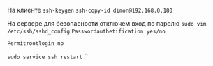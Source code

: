 На клиенте
`ssh-keygen`
`ssh-copy-id dimon@192.168.0.180`

На сервере для безопасности отключем вход по паролю
`sudo vim /etc/ssh/sshd_config`
`Passwordauthetification yes/no`

`Permitrootlogin no`


`sudo service ssh restart`
``